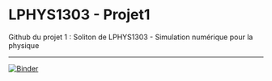 # LPHYS1303 - Projet1
Github du projet 1 : Soliton de LPHYS1303 - Simulation numérique pour la physique 

---
[![Binder](https://mybinder.org/badge_logo.svg)](https://mybinder.org/v2/gh/AmauryLaridon/LPHYS1303-Projet1/HEAD)
